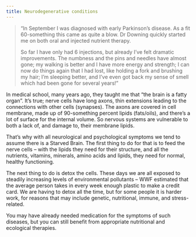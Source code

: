 ```yaml
---
title: Neurodegenerative conditions
---
```


> “In September I was diagnosed with early Parkinson’s disease. As a fit 60-something this came as quite a blow. Dr Downing quickly started me on both oral and injected nutrient therapy.
> 
> So far I have only had 6 injections, but already I’ve felt dramatic improvements. The numbness and the pins and needles have almost gone; my walking is better and I have more energy and strength; I can now do things again that I had lost, like holding a fork and brushing my hair; I’m sleeping better, and I’ve even got back my sense of smell which had been gone for several years!”


In medical school, many years ago, they taught me that “the brain is a fatty organ”. It’s true; nerve cells have long axons, thin extensions leading to the connections with other cells (synapses). The axons are covered in cell membrane, made up of 90-something percent lipids (fats/oils), and there’s a lot of surface for the internal volume. So nervous systems are vulnerable to both a lack of, and damage to, their membrane lipids.

That’s why with all neurological and psychological symptoms we tend to assume there is a Starved Brain. The first thing to do for that is to feed the nerve cells – with the lipids they need for their structure, and all the nutrients, vitamins, minerals, amino acids and lipids, they need for normal, healthy functioning.

The next thing to do is detox the cells. These days we are all exposed to steadily increasing levels of environmental pollutants – WWF estimated that the average person takes in every week enough plastic to make a credit card. We are having to detox all the time, but for some people it is harder work, for reasons that may include genetic, nutritional, immune, and stress-related. 

You may have already needed medication for the symptoms of such diseases, but you can still benefit from appropriate nutritional and ecological therapies.